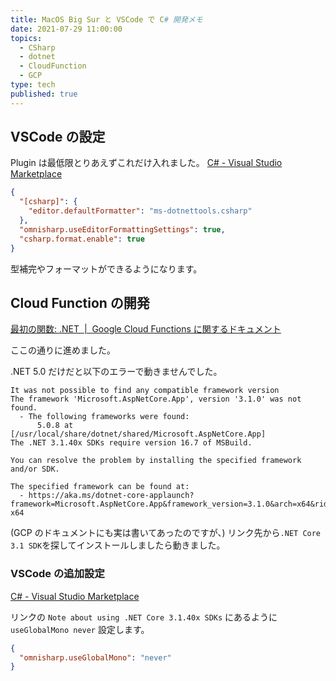 ```yaml
---
title: MacOS Big Sur と VSCode で C# 開発メモ
date: 2021-07-29 11:00:00
topics:
  - CSharp
  - dotnet
  - CloudFunction
  - GCP
type: tech
published: true
---
```


## VSCode の設定

Plugin は最低限とりあえずこれだけ入れました。
[C\# \- Visual Studio Marketplace](https://marketplace.visualstudio.com/items?itemName=ms-dotnettools.csharp)

```json
{
  "[csharp]": {
    "editor.defaultFormatter": "ms-dotnettools.csharp"
  },
  "omnisharp.useEditorFormattingSettings": true,
  "csharp.format.enable": true
}
```

型補完やフォーマットができるようになります。

## Cloud Function の開発

[最初の関数: \.NET  \|  Google Cloud Functions に関するドキュメント](https://cloud.google.com/functions/docs/first-dotnet?hl=ja)

ここの通りに進めました。

.NET 5.0 だけだと以下のエラーで動きませんでした。

```
It was not possible to find any compatible framework version
The framework 'Microsoft.AspNetCore.App', version '3.1.0' was not found.
  - The following frameworks were found:
      5.0.8 at [/usr/local/share/dotnet/shared/Microsoft.AspNetCore.App]
The .NET 3.1.40x SDKs require version 16.7 of MSBuild.

You can resolve the problem by installing the specified framework and/or SDK.

The specified framework can be found at:
  - https://aka.ms/dotnet-core-applaunch?framework=Microsoft.AspNetCore.App&framework_version=3.1.0&arch=x64&rid=osx.11.0-x64
```

(GCP のドキュメントにも実は書いてあったのですが、) リンク先から`.NET Core 3.1 SDK`を探してインストールしましたら動きました。

### VSCode の追加設定

[C\# \- Visual Studio Marketplace](https://marketplace.visualstudio.com/items?itemName=ms-dotnettools.csharp)

リンクの `Note about using .NET Core 3.1.40x SDKs` にあるように `useGlobalMono never` 設定します。

```json
{
  "omnisharp.useGlobalMono": "never"
}
```
